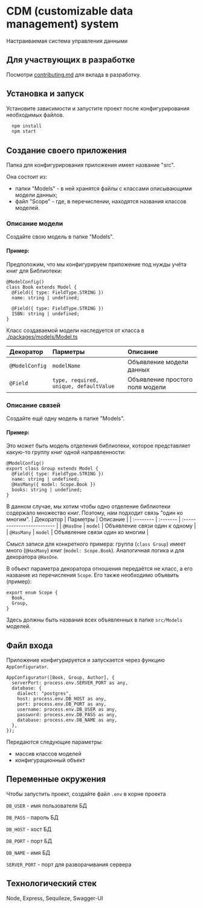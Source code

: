
# CDM (customizable data management) system

Настраиваемая система управления данными

## Для участвующих в разработке

Посмотри [contributing.md](./contributing.md) для вклада в разработку.

## Установка и запуск

Установите зависимости и запустите проект после конфигурирования необходимых файлов. 

```bash
  npm install
  npm start
```

## Создание своего приложения

Папка для конфигурирования приложения имеет название "src".

Она состоит из:

- папки "Models" - в ней хранятся файлы с классами описывающими модели данных;
- файл "Scope" - где, в перечислении, находятся названия классов моделей.


### Описание модели
Создайте свою модель в папке "Models". 

#### Пример:
Предположим, что мы конфигурируем приложение под нужды учёта книг для Библиотеки:
```
@ModelConfig()
class Book extends Model {
  @Field({ type: FieldType.STRING })
  name: string | undefined;

  @Field({ type: FieldType.STRING })
  ISBN: string | undefined;
}
```
Класс создаваемой модели наследуется от класса в [./packages/models/Model.ts](./packages/models/Model.ts)

| Декоратор      | Парметры     | Описание                |
| :--------      | :------- | :------------------------- |
| `@ModelConfig` | `modelName` | Объявление модели данных |
| `@Field`       | `type, required, unique, defaultValue` | Объявление простого поля модели  |

### Описание связей
Создайте ещё одну модель в папке "Models".

#### Пример:
Это может быть модель отделения библиотеки, которое представляет какую-то группу книг одной направленности:
```
@ModelConfig()
export class Group extends Model {
  @Field({ type: FieldType.STRING })
  name: string | undefined;
  @HasMany({ model: Scope.Book })
  books: string | undefined;
}
```
В данном случае, мы хотим чтобы одно отделение библиотеки содержало множество книг. Поэтому, нам подходит связь "один ко многим". 
| Декоратор      | Парметры     | Описание                |
| :--------      | :------- | :------------------------- |
| `@HasOne` | `model` | Объявление связи один к одному |
| `@HasMany` | `model` | Объявление связи один ко многим |

Смысл записи для конкретного примера: группа (`class Group`) имеет много (`@HasMany`) книг (`model: Scope.Book`). Аналогичная логика и для декоратора `@HasOne`.

В объект параметра декоратора отношения передаётся не класс, а его название из перечисления `Scope`. Его также необходимо объявить (пример):
```
export enum Scope {
  Book,
  Group,
}
```

Здесь должны быть названия всех объявленных в папке `src/Models` моделей.

## Файл входа
Приложение конфигурируется и запускается через функцию `AppConfigurator`.

```
AppConfigurator([Book, Group, Author], {
  serverPort: process.env.SERVER_PORT as any,
  database: {
    dialect: "postgres",
    host: process.env.DB_HOST as any,
    port: process.env.DB_PORT as any,
    username: process.env.DB_USER as any,
    password: process.env.DB_PASS as any,
    database: process.env.DB_NAME as any,
  },
});

```
Передаются следующие параметры:
- массив классов моделей
- конфигурационный объект

## Переменные окружения

Чтобы запустить проект, создайте файл `.env` в корне проекта

`DB_USER` - имя пользователя БД

`DB_PASS` - пароль БД

`DB_HOST` - хост БД

`DB_PORT` - порт БД

`DB_NAME` - имя БД

`SERVER_PORT` - порт для разворачивания сервера


## Технологический стек

Node, Express, Sequileze, Swagger-UI

